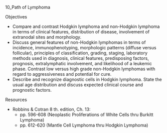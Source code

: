 10_Path of Lymphoma

Objectives

* Compare and contrast Hodgkin lymphoma and non-Hodgkin lymphoma in terms of clinical features, distribution of disease, involvement of extranodal sites and morphology.
* Discuss general features of non-Hodgkin lymphomas in terms of incidence, immunophenotyping, morphologic patterns (diffuse versus follicular), principles of classification, grading, staging, laboratory methods used in diagnosis, clinical features, predisposing factors, prognosis, extralymphatic involvement, and likelihood of a leukemic phase. Contrast low versus high grade non-Hodgkin lymphomas with regard to aggressiveness and potential for cure.
* Describe and recognize diagnostic cells in Hodgkin lymphoma. State the usual age distribution and discuss expected clinical course and prognostic factors.

Resources
* Robbins & Cotran 8 th. edition, Ch. 13:
	* pp. 596-608 (Neoplastic Proliferations of White Cells thru Burkitt Lymphoma)
	* pp. 612-620 (Mantle Cell Lymphoma thru   Hodgkin Lymphoma)
